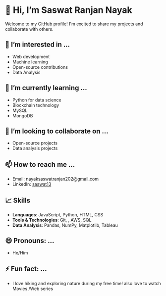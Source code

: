 # 👋 Hi, I’m Saswat Ranjan Nayak 

Welcome to my GitHub profile! I'm excited to share my projects and collaborate with others.  

## 👀 I’m interested in ...  
- Web development  
- Machine learning  
- Open-source contributions  
- Data Analysis

## 🌱 I’m currently learning ...    
- Python for data science  
- Blockchain technology
- MySQL
- MongoDB

## 💞️ I’m looking to collaborate on ...  
- Open-source projects  
- Data analysis projects  

## 📫 How to reach me ...  
- Email: nayaksaswatranjan202@gmail.com    
- LinkedIn: [saswat13](https://www.linkedin.com/in/saswat13/)
## 📈 Skills  
- **Languages**: JavaScript, Python, HTML, CSS   
- **Tools & Technologies**: Git, , AWS, SQL  
- **Data Analysis**: Pandas, NumPy, Matplotlib, Tableau  

## 😄 Pronouns: ...  
- He/Him  

## ⚡ Fun fact: ...  
- I love hiking and exploring nature during my free time!
also love to watch Movies /Web series
